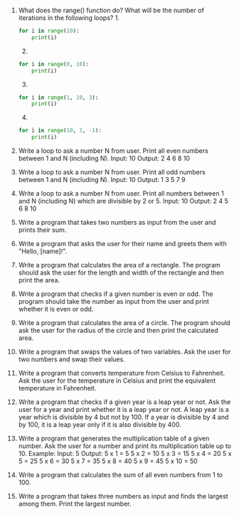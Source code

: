 1. What does the range() function do? What will be the number of iterations in the following loops?
    1.
    ```py
    for i in range(10):
        print(i)
    ```

    2.
    ```py
    for i in range(0, 10):
        print(i)
    ```

    3.
    ```py
    for i in range(1, 10, 3):
        print(i)
    ```

    4.
    ```py
    for i in range(10, 1, -1):
        print(i)
    ```

2. Write a loop to ask a number N from user. Print all even numbers between 1 and N (including N).
    Input: 10
    Output: 2 4 6 8 10

3. Write a loop to ask a number N from user. Print all odd numbers between 1 and N (including N).
    Input: 10
    Output: 1 3 5 7 9

4. Write a loop to ask a number N from user. Print all numbers between 1 and N (including N) which are divisible by 2 or 5.
    Input: 10
    Output: 2 4 5 6 8 10

5. Write a program that takes two numbers as input from the user and prints their sum.

6. Write a program that asks the user for their name and greets them with "Hello, [name]!".

7. Write a program that calculates the area of a rectangle. The program should ask the user for the length and width of the rectangle and then print the area.

8. Write a program that checks if a given number is even or odd. The program should take the number as input from the user and print whether it is even or odd.

9. Write a program that calculates the area of a circle. The program should ask the user for the radius of the circle and then print the calculated area.

10. Write a program that swaps the values of two variables. Ask the user for two numbers and swap their values.

11. Write a program that converts temperature from Celsius to Fahrenheit. Ask the user for the temperature in Celsius and print the equivalent temperature in Fahrenheit.

12. Write a program that checks if a given year is a leap year or not. Ask the user for a year and print whether it is a leap year or not. A leap year is a year which is divisible by 4 but not by 100. If a year is divisible by 4 and by 100, it is a leap year only if it is also divisible by 400.

13. Write a program that generates the multiplication table of a given number. Ask the user for a number and print its multiplication table up to 10.
Example:
Input: 5
Output:
5 x 1 = 5
5 x 2 = 10
5 x 3 = 15
5 x 4 = 20
5 x 5 = 25
5 x 6 = 30
5 x 7 = 35
5 x 8 = 40
5 x 9 = 45
5 x 10 = 50

14. Write a program that calculates the sum of all even numbers from 1 to 100.

15. Write a program that takes three numbers as input and finds the largest among them. Print the largest number.